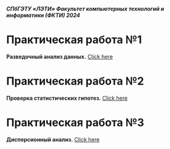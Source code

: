 ***СПбГЭТУ «ЛЭТИ»
Факультет компьютерных технологий и информатики (ФКТИ) 2024***
# Практическая работа №1
**Разведочный анализ данных.**
[Click here](/Prac1)
# Практическая работа №2
**Проверка статистических гипотез.**
[Click here](/Prac2)
# Практическая работа №3
**Дисперсионный анализ.**
[Click here](/Prac3)
